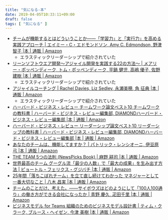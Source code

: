 ```yaml
---
title: "気になる-本"
date: 2019-04-05T10:33:11+09:00
draft: false
tags: [ "気になる" ]
---
```


- [チームが機能するとはどういうことか――「学習力」と「実行力」を高める実践アプローチ | エイミー・C・エドモンドソン, Amy C. Edmondson, 野津 智子 |本 | 通販 | Amazon](https://www.amazon.co.jp/%E3%83%81%E3%83%BC%E3%83%A0%E3%81%8C%E6%A9%9F%E8%83%BD%E3%81%99%E3%82%8B%E3%81%A8%E3%81%AF%E3%81%A9%E3%81%86%E3%81%84%E3%81%86%E3%81%93%E3%81%A8%E3%81%8B%E2%80%95%E2%80%95%E3%80%8C%E5%AD%A6%E7%BF%92%E5%8A%9B%E3%80%8D%E3%81%A8%E3%80%8C%E5%AE%9F%E8%A1%8C%E5%8A%9B%E3%80%8D%E3%82%92%E9%AB%98%E3%82%81%E3%82%8B%E5%AE%9F%E8%B7%B5%E3%82%A2%E3%83%97%E3%83%AD%E3%83%BC%E3%83%81-%E3%82%A8%E3%82%A4%E3%83%9F%E3%83%BC%E3%83%BBC%E3%83%BB%E3%82%A8%E3%83%89%E3%83%A2%E3%83%B3%E3%83%89%E3%82%BD%E3%83%B3/dp/4862761828/ref=sr_1_1?__mk_ja_JP=%E3%82%AB%E3%82%BF%E3%82%AB%E3%83%8A&crid=1QW6XJQ69CTW9&keywords=%E3%83%81%E3%83%BC%E3%83%A0%E3%81%8C%E6%A9%9F%E8%83%BD%E3%81%99%E3%82%8B%E3%81%A8%E3%81%AF%E3%81%A9%E3%81%86%E3%81%84%E3%81%86%E3%81%93%E3%81%A8%E3%81%8B&qid=1554556024&s=gateway&sprefix=%E3%83%81%E3%83%BC%E3%83%A0%E3%81%8C%E6%A9%9F%E8%83%BD%2Caps%2C363&sr=8-1)
    - エラスティックリーダーシップで紹介されていた
- [リーンソフトウエア開発～アジャイル開発を実践する22の方法～ | メアリー・ポッペンディーク, トム・ポッペンディーク, 平鍋 健児, 高嶋 優子, 佐野 建樹 |本 | 通販 | Amazon](https://www.amazon.co.jp/%E3%83%AA%E3%83%BC%E3%83%B3%E3%82%BD%E3%83%95%E3%83%88%E3%82%A6%E3%82%A8%E3%82%A2%E9%96%8B%E7%99%BA%EF%BD%9E%E3%82%A2%E3%82%B8%E3%83%A3%E3%82%A4%E3%83%AB%E9%96%8B%E7%99%BA%E3%82%92%E5%AE%9F%E8%B7%B5%E3%81%99%E3%82%8B22%E3%81%AE%E6%96%B9%E6%B3%95%EF%BD%9E-%E3%83%A1%E3%82%A2%E3%83%AA%E3%83%BC%E3%83%BB%E3%83%9D%E3%83%83%E3%83%9A%E3%83%B3%E3%83%87%E3%82%A3%E3%83%BC%E3%82%AF/dp/4822281930/ref=sr_1_2?__mk_ja_JP=%E3%82%AB%E3%82%BF%E3%82%AB%E3%83%8A&keywords=%E3%83%AA%E3%83%BC%E3%83%B3%E3%82%BD%E3%83%95%E3%83%88%E3%82%A6%E3%82%A7%E3%82%A2%E9%96%8B%E7%99%BA&qid=1554556081&s=gateway&sr=8-2)
    - エラスティックリーダーシップで紹介されていた
- [アジャイルコーチング | Rachel Davies, Liz Sedley, 永瀬美穂, 角 征典 |本 | 通販 | Amazon](https://www.amazon.co.jp/%E3%82%A2%E3%82%B8%E3%83%A3%E3%82%A4%E3%83%AB%E3%82%B3%E3%83%BC%E3%83%81%E3%83%B3%E3%82%B0-Rachel-Davies/dp/4274219372/ref=sr_1_1?__mk_ja_JP=%E3%82%AB%E3%82%BF%E3%82%AB%E3%83%8A&keywords=%E3%82%A2%E3%82%B8%E3%83%A3%E3%82%A4%E3%83%AB%E3%82%B3%E3%83%BC%E3%83%81%E3%83%B3%E3%82%B0&qid=1554555997&s=gateway&sr=8-1)
    - エラスティックリーダーシップで紹介されていた
- [ハーバード・ビジネス・レビュー チームワーク論文ベスト10 チームワークの教科書 | ハーバード・ビジネス・レビュー編集部, DIAMONDハーバード・ビジネス・レビュー編集部 |本 | 通販 | Amazon](https://www.amazon.co.jp/%E3%83%8F%E3%83%BC%E3%83%90%E3%83%BC%E3%83%89%E3%83%BB%E3%83%93%E3%82%B8%E3%83%8D%E3%82%B9%E3%83%BB%E3%83%AC%E3%83%93%E3%83%A5%E3%83%BC-%E3%83%81%E3%83%BC%E3%83%A0%E3%83%AF%E3%83%BC%E3%82%AF%E8%AB%96%E6%96%87%E3%83%99%E3%82%B9%E3%83%8810-%E3%83%81%E3%83%BC%E3%83%A0%E3%83%AF%E3%83%BC%E3%82%AF%E3%81%AE%E6%95%99%E7%A7%91%E6%9B%B8-%E3%83%8F%E3%83%BC%E3%83%90%E3%83%BC%E3%83%89%E3%83%BB%E3%83%93%E3%82%B8%E3%83%8D%E3%82%B9%E3%83%BB%E3%83%AC%E3%83%93%E3%83%A5%E3%83%BC%E7%B7%A8%E9%9B%86%E9%83%A8/dp/4478106940/ref=sr_1_49?__mk_ja_JP=%E3%82%AB%E3%82%BF%E3%82%AB%E3%83%8A&keywords=%E3%83%81%E3%83%BC%E3%83%A0&qid=1554427624&s=gateway&sr=8-49)
- [ハーバード・ビジネス・レビュー リーダーシップ論文ベスト10 リーダーシップの教科書 | ハーバード・ビジネス・レビュー編集部, DIAMONDハーバード・ビジネス・レビュー編集部 |本 | 通販 | Amazon](https://www.amazon.co.jp/%E3%83%8F%E3%83%BC%E3%83%90%E3%83%BC%E3%83%89%E3%83%BB%E3%83%93%E3%82%B8%E3%83%8D%E3%82%B9%E3%83%BB%E3%83%AC%E3%83%93%E3%83%A5%E3%83%BC-%E3%83%AA%E3%83%BC%E3%83%80%E3%83%BC%E3%82%B7%E3%83%83%E3%83%97%E8%AB%96%E6%96%87%E3%83%99%E3%82%B9%E3%83%8810-%E3%83%AA%E3%83%BC%E3%83%80%E3%83%BC%E3%82%B7%E3%83%83%E3%83%97%E3%81%AE%E6%95%99%E7%A7%91%E6%9B%B8-%E3%83%8F%E3%83%BC%E3%83%90%E3%83%BC%E3%83%89%E3%83%BB%E3%83%93%E3%82%B8%E3%83%8D%E3%82%B9%E3%83%BB%E3%83%AC%E3%83%93%E3%83%A5%E3%83%BC%E7%B7%A8%E9%9B%86%E9%83%A8/dp/4478106649/ref=pd_sim_0_4/358-7654772-3693648?_encoding=UTF8&pd_rd_i=4478106649&pd_rd_r=17204717-5742-11e9-815c-3130d23b12d1&pd_rd_w=1zHLd&pd_rd_wg=KymjE&pf_rd_p=b88353e4-7ed3-4da1-bc65-341dfa3a88ce&pf_rd_r=7MDNPVQ7F6N724Z29885&psc=1&refRID=7MDNPVQ7F6N724Z29885)
- [あなたのチームは、機能してますか？ | パトリック・レンシオーニ, 伊豆原 弓 |本 | 通販 | Amazon](https://www.amazon.co.jp/%E3%81%82%E3%81%AA%E3%81%9F%E3%81%AE%E3%83%81%E3%83%BC%E3%83%A0%E3%81%AF%E3%80%81%E6%A9%9F%E8%83%BD%E3%81%97%E3%81%A6%E3%81%BE%E3%81%99%E3%81%8B%EF%BC%9F-%E3%83%91%E3%83%88%E3%83%AA%E3%83%83%E3%82%AF%E3%83%BB%E3%83%AC%E3%83%B3%E3%82%B7%E3%82%AA%E3%83%BC%E3%83%8B/dp/4798103683/ref=sr_1_1?__mk_ja_JP=%E3%82%AB%E3%82%BF%E3%82%AB%E3%83%8A&keywords=%E3%81%82%E3%81%AA%E3%81%9F%E3%81%AE%E3%83%81%E3%83%BC%E3%83%A0&qid=1554427576&s=gateway&sr=8-1-spell)
- [THE TEAM 5つの法則 (NewsPicks Book) | 麻野 耕司 |本 | 通販 | Amazon](https://www.amazon.co.jp/TEAM-5%E3%81%A4%E3%81%AE%E6%B3%95%E5%89%87-NewsPicks-Book/dp/4344034546/ref=sr_1_1?__mk_ja_JP=%E3%82%AB%E3%82%BF%E3%82%AB%E3%83%8A&keywords=%E3%83%81%E3%83%BC%E3%83%A0&qid=1554427624&s=gateway&sr=8-1)
- [世界最高のチーム グーグル流「最少の人数」で「最大の成果」を生み出す方法 | ピョートル・フェリクス・グジバチ |本 | 通販 | Amazon](https://www.amazon.co.jp/%E4%B8%96%E7%95%8C%E6%9C%80%E9%AB%98%E3%81%AE%E3%83%81%E3%83%BC%E3%83%A0-%E3%82%B0%E3%83%BC%E3%82%B0%E3%83%AB%E6%B5%81%E3%80%8C%E6%9C%80%E5%B0%91%E3%81%AE%E4%BA%BA%E6%95%B0%E3%80%8D%E3%81%A7%E3%80%8C%E6%9C%80%E5%A4%A7%E3%81%AE%E6%88%90%E6%9E%9C%E3%80%8D%E3%82%92%E7%94%9F%E3%81%BF%E5%87%BA%E3%81%99%E6%96%B9%E6%B3%95-%E3%83%94%E3%83%A7%E3%83%BC%E3%83%88%E3%83%AB%E3%83%BB%E3%83%95%E3%82%A7%E3%83%AA%E3%82%AF%E3%82%B9%E3%83%BB%E3%82%B0%E3%82%B8%E3%83%90%E3%83%81/dp/4023317284/ref=sr_1_4?__mk_ja_JP=%E3%82%AB%E3%82%BF%E3%82%AB%E3%83%8A&keywords=%E3%83%81%E3%83%BC%E3%83%A0&qid=1554427624&s=gateway&sr=8-4)
- [25年間「落ちこぼれチーム」を立て直し続けてわかった マネジャーとして一番大切なこと | 八木 昌実 |本 | 通販 | Amazon](https://www.amazon.co.jp/25%E5%B9%B4%E9%96%93%E3%80%8C%E8%90%BD%E3%81%A1%E3%81%93%E3%81%BC%E3%82%8C%E3%83%81%E3%83%BC%E3%83%A0%E3%80%8D%E3%82%92%E7%AB%8B%E3%81%A6%E7%9B%B4%E3%81%97%E7%B6%9A%E3%81%91%E3%81%A6%E3%82%8F%E3%81%8B%E3%81%A3%E3%81%9F-%E3%83%9E%E3%83%8D%E3%82%B8%E3%83%A3%E3%83%BC%E3%81%A8%E3%81%97%E3%81%A6%E4%B8%80%E7%95%AA%E5%A4%A7%E5%88%87%E3%81%AA%E3%81%93%E3%81%A8-%E5%85%AB%E6%9C%A8-%E6%98%8C%E5%AE%9F/dp/4478104506/ref=sr_1_7?__mk_ja_JP=%E3%82%AB%E3%82%BF%E3%82%AB%E3%83%8A&keywords=%E3%83%81%E3%83%BC%E3%83%A0&qid=1554427624&s=gateway&sr=8-7)
- [チームのことだけ、考えた。――サイボウズはどのようにして「100人100通り」の働き方ができる会社になったか | 青野 慶久, 疋田千里 |本 | 通販 | Amazon](https://www.amazon.co.jp/%E3%83%81%E3%83%BC%E3%83%A0%E3%81%AE%E3%81%93%E3%81%A8%E3%81%A0%E3%81%91%E3%80%81%E8%80%83%E3%81%88%E3%81%9F%E3%80%82%E2%80%95%E2%80%95%E3%82%B5%E3%82%A4%E3%83%9C%E3%82%A6%E3%82%BA%E3%81%AF%E3%81%A9%E3%81%AE%E3%82%88%E3%81%86%E3%81%AB%E3%81%97%E3%81%A6%E3%80%8C100%E4%BA%BA100%E9%80%9A%E3%82%8A%E3%80%8D%E3%81%AE%E5%83%8D%E3%81%8D%E6%96%B9%E3%81%8C%E3%81%A7%E3%81%8D%E3%82%8B%E4%BC%9A%E7%A4%BE%E3%81%AB%E3%81%AA%E3%81%A3%E3%81%9F%E3%81%8B-%E9%9D%92%E9%87%8E-%E6%85%B6%E4%B9%85/dp/4478068410/ref=sr_1_9?__mk_ja_JP=%E3%82%AB%E3%82%BF%E3%82%AB%E3%83%8A&keywords=%E3%83%81%E3%83%BC%E3%83%A0&qid=1554427624&s=gateway&sr=8-9)
- [ビジネスモデル for Teams 組織のためのビジネスモデル設計書 | ティム・クラーク, ブルース・ヘイゼン, 今津 美樹 |本 | 通販 | Amazon](https://www.amazon.co.jp/%E3%83%93%E3%82%B8%E3%83%8D%E3%82%B9%E3%83%A2%E3%83%87%E3%83%AB-Teams-%E7%B5%84%E7%B9%94%E3%81%AE%E3%81%9F%E3%82%81%E3%81%AE%E3%83%93%E3%82%B8%E3%83%8D%E3%82%B9%E3%83%A2%E3%83%87%E3%83%AB%E8%A8%AD%E8%A8%88%E6%9B%B8-%E3%83%86%E3%82%A3%E3%83%A0%E3%83%BB%E3%82%AF%E3%83%A9%E3%83%BC%E3%82%AF/dp/4798152005/ref=sr_1_20?__mk_ja_JP=%E3%82%AB%E3%82%BF%E3%82%AB%E3%83%8A&keywords=%E3%83%81%E3%83%BC%E3%83%A0&qid=1554427624&s=gateway&sr=8-20)